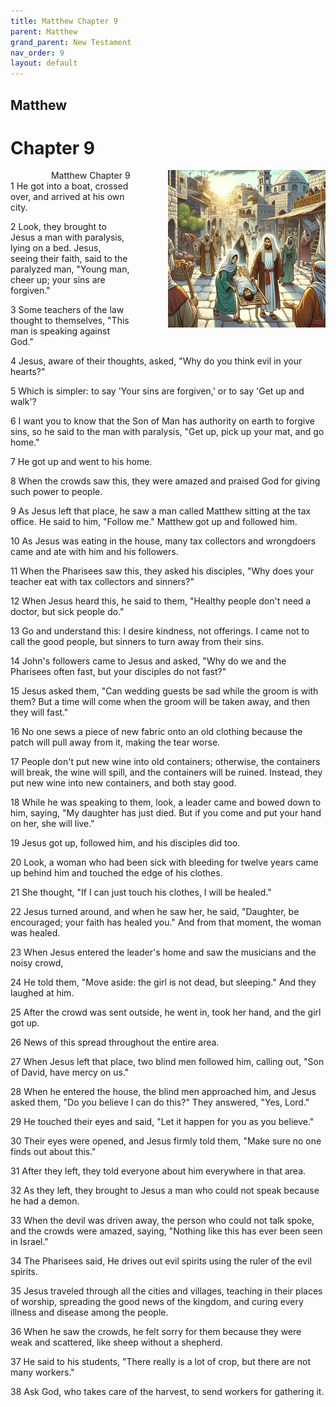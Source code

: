 ```yaml
---
title: Matthew Chapter 9
parent: Matthew
grand_parent: New Testament
nav_order: 9
layout: default
---
```


## Matthew

# Chapter 9

<div style="clear: both; text-align: right;">
    <img src="/assets/Image/Matthew/500/9.jpg" alt="Matthew Chapter 9" class="chapter-image" style="max-width: 50%; height: auto; float: right; margin: 0 0 10px 10px; padding-left: 10%;">
    <figcaption style="font-size: 14px;">Matthew Chapter 9</figcaption>
</div>
1 He got into a boat, crossed over, and arrived at his own city.

2 Look, they brought to Jesus a man with paralysis, lying on a bed. Jesus, seeing their faith, said to the paralyzed man, "Young man, cheer up; your sins are forgiven."

3 Some teachers of the law thought to themselves, "This man is speaking against God."

4 Jesus, aware of their thoughts, asked, "Why do you think evil in your hearts?"

5 Which is simpler: to say 'Your sins are forgiven,' or to say 'Get up and walk'?

6 I want you to know that the Son of Man has authority on earth to forgive sins, so he said to the man with paralysis, "Get up, pick up your mat, and go home."

7 He got up and went to his home.

8 When the crowds saw this, they were amazed and praised God for giving such power to people.

9 As Jesus left that place, he saw a man called Matthew sitting at the tax office. He said to him, "Follow me." Matthew got up and followed him.

10 As Jesus was eating in the house, many tax collectors and wrongdoers came and ate with him and his followers.

11 When the Pharisees saw this, they asked his disciples, "Why does your teacher eat with tax collectors and sinners?"

12 When Jesus heard this, he said to them, "Healthy people don't need a doctor, but sick people do."

13 Go and understand this: I desire kindness, not offerings. I came not to call the good people, but sinners to turn away from their sins.

14 John's followers came to Jesus and asked, "Why do we and the Pharisees often fast, but your disciples do not fast?"

15 Jesus asked them, "Can wedding guests be sad while the groom is with them? But a time will come when the groom will be taken away, and then they will fast."

16 No one sews a piece of new fabric onto an old clothing because the patch will pull away from it, making the tear worse.

17 People don't put new wine into old containers; otherwise, the containers will break, the wine will spill, and the containers will be ruined. Instead, they put new wine into new containers, and both stay good.

18 While he was speaking to them, look, a leader came and bowed down to him, saying, "My daughter has just died. But if you come and put your hand on her, she will live."

19 Jesus got up, followed him, and his disciples did too.

20 Look, a woman who had been sick with bleeding for twelve years came up behind him and touched the edge of his clothes.

21 She thought, "If I can just touch his clothes, I will be healed."

22 Jesus turned around, and when he saw her, he said, "Daughter, be encouraged; your faith has healed you." And from that moment, the woman was healed.

23 When Jesus entered the leader's home and saw the musicians and the noisy crowd,

24 He told them, "Move aside: the girl is not dead, but sleeping." And they laughed at him.

25 After the crowd was sent outside, he went in, took her hand, and the girl got up.

26 News of this spread throughout the entire area.

27 When Jesus left that place, two blind men followed him, calling out, "Son of David, have mercy on us."

28 When he entered the house, the blind men approached him, and Jesus asked them, "Do you believe I can do this?" They answered, "Yes, Lord."

29 He touched their eyes and said, "Let it happen for you as you believe."

30 Their eyes were opened, and Jesus firmly told them, "Make sure no one finds out about this."

31 After they left, they told everyone about him everywhere in that area.

32 As they left, they brought to Jesus a man who could not speak because he had a demon.

33 When the devil was driven away, the person who could not talk spoke, and the crowds were amazed, saying, "Nothing like this has ever been seen in Israel."

34 The Pharisees said, He drives out evil spirits using the ruler of the evil spirits.

35 Jesus traveled through all the cities and villages, teaching in their places of worship, spreading the good news of the kingdom, and curing every illness and disease among the people.

36 When he saw the crowds, he felt sorry for them because they were weak and scattered, like sheep without a shepherd.

37 He said to his students, "There really is a lot of crop, but there are not many workers."

38 Ask God, who takes care of the harvest, to send workers for gathering it.


